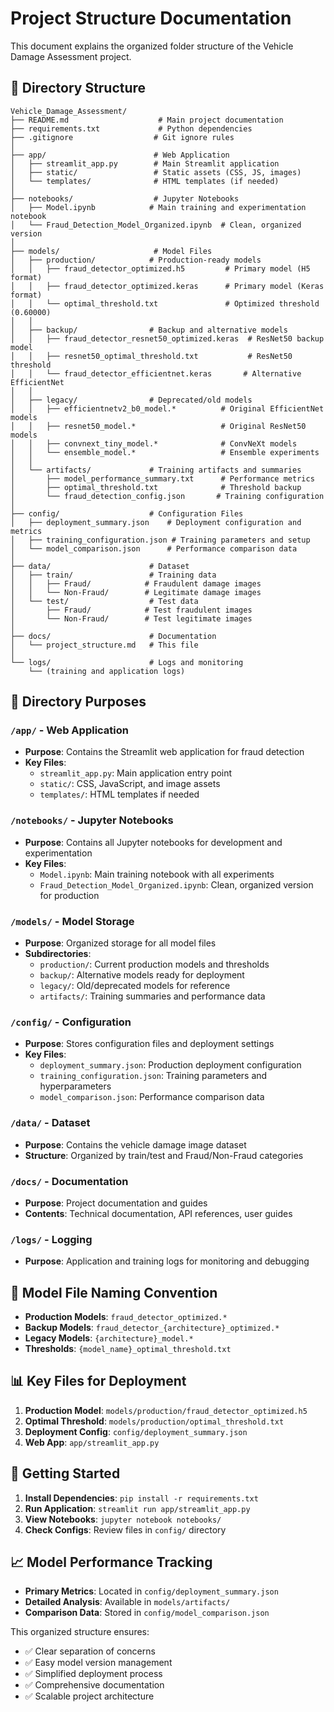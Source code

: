 # Project Structure Documentation

This document explains the organized folder structure of the Vehicle Damage Assessment project.

## 📁 Directory Structure

```
Vehicle_Damage_Assessment/
├── README.md                    # Main project documentation
├── requirements.txt             # Python dependencies
├── .gitignore                  # Git ignore rules
│
├── app/                        # Web Application
│   ├── streamlit_app.py        # Main Streamlit application
│   ├── static/                 # Static assets (CSS, JS, images)
│   └── templates/              # HTML templates (if needed)
│
├── notebooks/                  # Jupyter Notebooks
│   ├── Model.ipynb            # Main training and experimentation notebook
│   └── Fraud_Detection_Model_Organized.ipynb  # Clean, organized version
│
├── models/                     # Model Files
│   ├── production/            # Production-ready models
│   │   ├── fraud_detector_optimized.h5         # Primary model (H5 format)
│   │   ├── fraud_detector_optimized.keras      # Primary model (Keras format)
│   │   └── optimal_threshold.txt               # Optimized threshold (0.60000)
│   │
│   ├── backup/                # Backup and alternative models
│   │   ├── fraud_detector_resnet50_optimized.keras  # ResNet50 backup model
│   │   ├── resnet50_optimal_threshold.txt           # ResNet50 threshold
│   │   └── fraud_detector_efficientnet.keras       # Alternative EfficientNet
│   │
│   ├── legacy/                # Deprecated/old models
│   │   ├── efficientnetv2_b0_model.*          # Original EfficientNet models
│   │   ├── resnet50_model.*                   # Original ResNet50 models
│   │   ├── convnext_tiny_model.*              # ConvNeXt models
│   │   └── ensemble_model.*                   # Ensemble experiments
│   │
│   └── artifacts/             # Training artifacts and summaries
│       ├── model_performance_summary.txt      # Performance metrics
│       ├── optimal_threshold.txt              # Threshold backup
│       └── fraud_detection_config.json       # Training configuration
│
├── config/                    # Configuration Files
│   ├── deployment_summary.json    # Deployment configuration and metrics
│   ├── training_configuration.json # Training parameters and setup
│   └── model_comparison.json      # Performance comparison data
│
├── data/                      # Dataset
│   ├── train/                 # Training data
│   │   ├── Fraud/            # Fraudulent damage images
│   │   └── Non-Fraud/        # Legitimate damage images
│   └── test/                  # Test data
│       ├── Fraud/            # Test fraudulent images
│       └── Non-Fraud/        # Test legitimate images
│
├── docs/                      # Documentation
│   └── project_structure.md   # This file
│
└── logs/                      # Logs and monitoring
    └── (training and application logs)
```

## 🎯 Directory Purposes

### `/app/` - Web Application
- **Purpose**: Contains the Streamlit web application for fraud detection
- **Key Files**: 
  - `streamlit_app.py`: Main application entry point
  - `static/`: CSS, JavaScript, and image assets
  - `templates/`: HTML templates if needed

### `/notebooks/` - Jupyter Notebooks
- **Purpose**: Contains all Jupyter notebooks for development and experimentation
- **Key Files**:
  - `Model.ipynb`: Main training notebook with all experiments
  - `Fraud_Detection_Model_Organized.ipynb`: Clean, organized version for production

### `/models/` - Model Storage
- **Purpose**: Organized storage for all model files
- **Subdirectories**:
  - `production/`: Current production models and thresholds
  - `backup/`: Alternative models ready for deployment
  - `legacy/`: Old/deprecated models for reference
  - `artifacts/`: Training summaries and performance data

### `/config/` - Configuration
- **Purpose**: Stores configuration files and deployment settings
- **Key Files**:
  - `deployment_summary.json`: Production deployment configuration
  - `training_configuration.json`: Training parameters and hyperparameters
  - `model_comparison.json`: Performance comparison data

### `/data/` - Dataset
- **Purpose**: Contains the vehicle damage image dataset
- **Structure**: Organized by train/test and Fraud/Non-Fraud categories

### `/docs/` - Documentation
- **Purpose**: Project documentation and guides
- **Contents**: Technical documentation, API references, user guides

### `/logs/` - Logging
- **Purpose**: Application and training logs for monitoring and debugging

## 🔧 Model File Naming Convention

- **Production Models**: `fraud_detector_optimized.*`
- **Backup Models**: `fraud_detector_{architecture}_optimized.*`
- **Legacy Models**: `{architecture}_model.*`
- **Thresholds**: `{model_name}_optimal_threshold.txt`

## 📊 Key Files for Deployment

1. **Production Model**: `models/production/fraud_detector_optimized.h5`
2. **Optimal Threshold**: `models/production/optimal_threshold.txt`
3. **Deployment Config**: `config/deployment_summary.json`
4. **Web App**: `app/streamlit_app.py`

## 🚀 Getting Started

1. **Install Dependencies**: `pip install -r requirements.txt`
2. **Run Application**: `streamlit run app/streamlit_app.py`
3. **View Notebooks**: `jupyter notebook notebooks/`
4. **Check Configs**: Review files in `config/` directory

## 📈 Model Performance Tracking

- **Primary Metrics**: Located in `config/deployment_summary.json`
- **Detailed Analysis**: Available in `models/artifacts/`
- **Comparison Data**: Stored in `config/model_comparison.json`

This organized structure ensures:
- ✅ Clear separation of concerns
- ✅ Easy model version management
- ✅ Simplified deployment process
- ✅ Comprehensive documentation
- ✅ Scalable project architecture